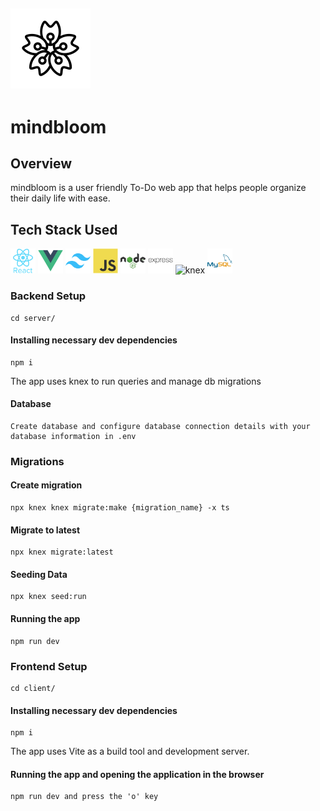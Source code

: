 ## ![Logo](/client/src/assets/logo.svg)

# mindbloom

## Overview

mindbloom is a user friendly To-Do web app that helps people organize their daily life with ease.

## Tech Stack Used

<p>
<img src="https://raw.githubusercontent.com/devicons/devicon/master/icons/react/react-original-wordmark.svg" alt="react" width="40" height="40"/> <img src="https://raw.githubusercontent.com/devicons/devicon/master/icons/vuejs/vuejs-original.svg" alt="tailwindcss" width="40" height="40"/> <img src="https://raw.githubusercontent.com/devicons/devicon/master/icons/tailwindcss/tailwindcss-original.svg" alt="tailwindcss" width="40" height="40"/> <img src="https://raw.githubusercontent.com/devicons/devicon/master/icons/javascript/javascript-original.svg" alt="javascript" width="40" height="40"/> <img src="https://raw.githubusercontent.com/devicons/devicon/master/icons/nodejs/nodejs-original-wordmark.svg" alt="nodejs" width="40" height="40"/> <img src="https://raw.githubusercontent.com/devicons/devicon/master/icons/express/express-original-wordmark.svg" alt="express" width="40" height="40"/>  <img src="https://static-00.iconduck.com/assets.00/knex-icon-512x512-vg01e8qb.png" alt="knex" width="30" height="30"/> <img src="https://raw.githubusercontent.com/devicons/devicon/master/icons/mysql/mysql-original-wordmark.svg" alt="mysql" width="40" height="40"/> </p>

### Backend Setup

```
cd server/
```

#### Installing necessary dev dependencies

```
npm i
```

The app uses knex to run queries and manage db migrations

#### Database

```
Create database and configure database connection details with your database information in .env
```

### Migrations

#### Create migration

```
npx knex knex migrate:make {migration_name} -x ts
```

#### Migrate to latest

```
npx knex migrate:latest
```

#### Seeding Data

```
npx knex seed:run
```

#### Running the app

```
npm run dev
```

### Frontend Setup

```
cd client/
```

#### Installing necessary dev dependencies

```
npm i
```

The app uses Vite as a build tool and development server.

#### Running the app and opening the application in the browser

```
npm run dev and press the 'o' key
```

